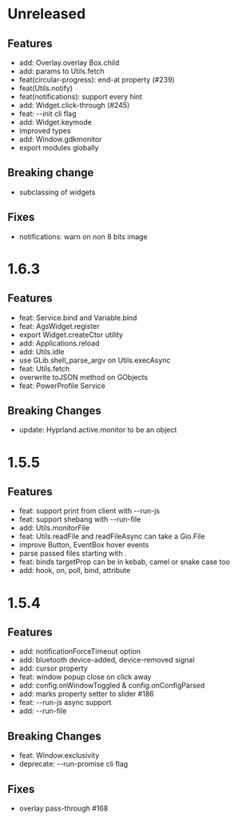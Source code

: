 # Unreleased

## Features

- add: Overlay.overlay Box.child
- add: params to Utils.fetch
- feat(circular-progress): end-at property (#239)
- feat(Utils.notify)
- feat(notifications): support every hint
- add: Widget.click-through (#245)
- feat: --init cli flag
- add: Widget.keymode
- improved types
- add: Window.gdkmonitor
- export modules globally

## Breaking change

- subclassing of widgets

## Fixes

- notifications: warn on non 8 bits image

# 1.6.3

## Features

- feat: Service.bind and Variable.bind
- feat: AgsWidget.register
- export Widget.createCtor utility
- add: Applications.reload
- add: Utils.idle
- use GLib.shell_parse_argv on Utils.execAsync
- feat: Utils.fetch
- overwrite toJSON method on GObjects
- feat: PowerProfile Service

## Breaking Changes

- update: Hyprland.active.monitor to be an object

# 1.5.5

## Features

- feat: support print from client with --run-js
- feat: support shebang with --run-file
- add: Utils.monitorFile
- feat: Utils.readFile and readFileAsync can take a Gio.File
- improve Button, EventBox hover events
- parse passed files starting with .
- feat: binds targetProp can be in kebab, camel or snake case too
- add: hook, on, poll, bind, attribute

# 1.5.4

## Features

- add: notificationForceTimeout option
- add: bluetooth device-added, device-removed signal
- add: cursor property
- feat: window popup close on click away
- add: config.onWindowToggled & config.onConfigParsed
- add: marks property setter to slider #186
- feat: --run-js async support
- add: --run-file

## Breaking Changes

- feat: Window.exclusivity
- deprecate: --run-promise cli flag

## Fixes

- overlay pass-through #168
